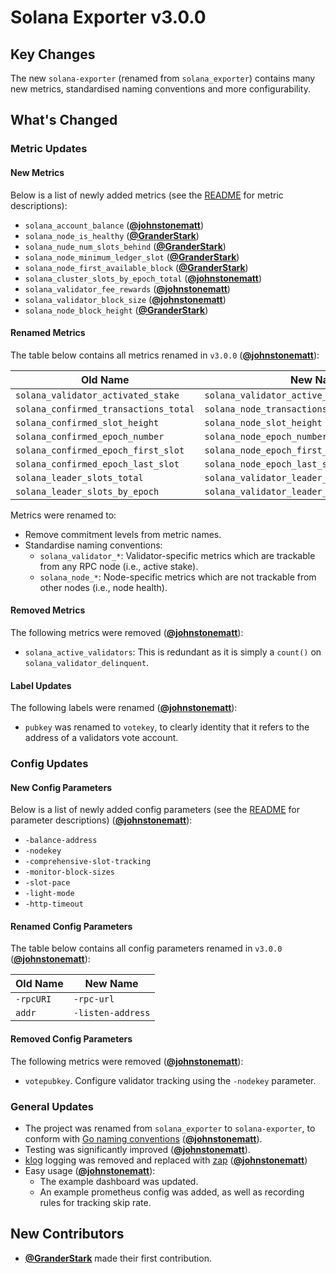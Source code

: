 # Solana Exporter v3.0.0

## Key Changes

The new `solana-exporter` (renamed from `solana_exporter`) contains many new metrics, standardised naming conventions 
and more configurability.

## What's Changed
### Metric Updates
#### New Metrics

Below is a list of newly added metrics (see the [README](https://github.com/asymmetric-research/solana-exporter/blob/master/README.md) 
for metric descriptions):

* `solana_account_balance` (<u><strong>[@johnstonematt](https://github.com/johnstonematt)</strong></u>)
* `solana_node_is_healthy` (<u><strong>[@GranderStark](https://github.com/GranderStark)</strong></u>)
* `solana_nude_num_slots_behind` (<u><strong>[@GranderStark](https://github.com/GranderStark)</strong></u>)
* `solana_node_minimum_ledger_slot` (<u><strong>[@GranderStark](https://github.com/GranderStark)</strong></u>)
* `solana_node_first_available_block` (<u><strong>[@GranderStark](https://github.com/GranderStark)</strong></u>)
* `solana_cluster_slots_by_epoch_total` (<u><strong>[@johnstonematt](https://github.com/johnstonematt)</strong></u>) 
* `solana_validator_fee_rewards` (<u><strong>[@johnstonematt](https://github.com/johnstonematt)</strong></u>)
* `solana_validator_block_size` (<u><strong>[@johnstonematt](https://github.com/johnstonematt)</strong></u>)
* `solana_node_block_height` (<u><strong>[@GranderStark](https://github.com/GranderStark)</strong></u>)

#### Renamed Metrics

The table below contains all metrics renamed in `v3.0.0` (<u><strong>[@johnstonematt](https://github.com/johnstonematt)</strong></u>):

| Old Name                              | New Name                                       |
|---------------------------------------|------------------------------------------------|
| `solana_validator_activated_stake`    | `solana_validator_active_stake`                |
| `solana_confirmed_transactions_total` | `solana_node_transactions_total`               |
| `solana_confirmed_slot_height`        | `solana_node_slot_height`                      |
| `solana_confirmed_epoch_number`       | `solana_node_epoch_number`                     |
| `solana_confirmed_epoch_first_slot`   | `solana_node_epoch_first_slot`                 |
| `solana_confirmed_epoch_last_slot`    | `solana_node_epoch_last_slot`                  |
| `solana_leader_slots_total`           | `solana_validator_leader_slots_total`          |
| `solana_leader_slots_by_epoch`        | `solana_validator_leader_slots_by_epoch_total` |

Metrics were renamed to:
* Remove commitment levels from metric names.
* Standardise naming conventions:
  * `solana_validator_*`: Validator-specific metrics which are trackable from any RPC node (i.e., active stake).
  * `solana_node_*`: Node-specific metrics which are not trackable from other nodes (i.e., node health).

#### Removed Metrics

The following metrics were removed (<u><strong>[@johnstonematt](https://github.com/johnstonematt)</strong></u>):
* `solana_active_validators`: This is redundant as it is simply a `count()` on `solana_validator_delinquent`.

#### Label Updates

The following labels were renamed (<u><strong>[@johnstonematt](https://github.com/johnstonematt)</strong></u>):
 * `pubkey` was renamed to `votekey`, to clearly identity that it refers to the address of a validators vote account.

### Config Updates
#### New Config Parameters

Below is a list of newly added config parameters (see the [README](https://github.com/asymmetric-research/solana-exporter/blob/master/README.md) 
for parameter descriptions) (<u><strong>[@johnstonematt](https://github.com/johnstonematt)</strong></u>):

 * `-balance-address`
 * `-nodekey`
 * `-comprehensive-slot-tracking`
 * `-monitor-block-sizes`
 * `-slot-pace`
 * `-light-mode`
 * `-http-timeout`

#### Renamed Config Parameters

The table below contains all config parameters renamed in `v3.0.0` (<u><strong>[@johnstonematt](https://github.com/johnstonematt)</strong></u>):

| Old Name                            | New Name          |
|-------------------------------------|-------------------|
| `-rpcURI`                           | `-rpc-url`        |
| `addr`                              | `-listen-address` |

#### Removed Config Parameters

The following metrics were removed (<u><strong>[@johnstonematt](https://github.com/johnstonematt)</strong></u>):

 * `votepubkey`. Configure validator tracking using the `-nodekey` parameter.

### General Updates

* The project was renamed from `solana_exporter` to `solana-exporter`, to conform with 
[Go naming conventions](https://github.com/unknwon/go-code-convention/blob/main/en-US.md) (<u><strong>[@johnstonematt](https://github.com/johnstonematt)</strong></u>).
* Testing was significantly improved (<u><strong>[@johnstonematt](https://github.com/johnstonematt)</strong></u>).
* [klog](https://github.com/kubernetes/klog) logging was removed and replaced with [zap](https://github.com/uber-go/zap)
  (<u><strong>[@johnstonematt](https://github.com/johnstonematt)</strong></u>)
* Easy usage (<u><strong>[@johnstonematt](https://github.com/johnstonematt)</strong></u>):
  * The example dashboard was updated.
  * An example prometheus config was added, as well as recording rules for tracking skip rate.

## New Contributors

* <u><strong>[@GranderStark](https://github.com/GranderStark)</strong></u> made their first contribution.

